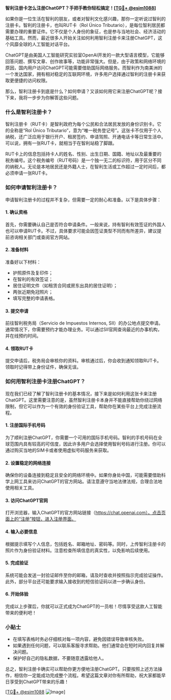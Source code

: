 **智利注册卡怎么注册ChatGPT？手把手教你轻松搞定！[[TG💪+ @esim1088](https://t.me/s/esim1088)]**

如果你是一位生活在智利的朋友，或者对智利文化感兴趣，那你一定听说过智利的注册卡。智利的注册卡，也叫RUT卡（Rol Único Tributario），是每位智利居民都需要办理的重要证件。它不仅是个人身份的象征，也是参与当地社会、经济活动的基础工具。然而，最近很多人开始关注如何利用智利注册卡来注册ChatGPT，这个风靡全球的人工智能对话平台。

ChatGPT是由美国人工智能研究实验室OpenAI开发的一款大型语言模型，它能够回答问题、撰写文章、创作故事等，功能非常强大。但是，由于政策和网络环境的原因，国内用户访问ChatGPT可能需要借助国际网络服务。而智利作为南美洲的一个发达国家，拥有相对稳定的互联网环境，许多用户选择通过智利的注册卡来获取更便捷的访问权限。

那么，智利注册卡到底是什么？如何申请？又该如何用它来注册ChatGPT呢？接下来，我将一步步为你解答这些问题。

### 什么是智利注册卡？

智利注册卡（RUT卡）是智利政府为每个公民和合法居民发放的身份识别卡。它的全称是“Rol Único Tributario”，意为“唯一税务登记号”。这张卡不仅用于个人纳税，还广泛应用于银行开户、租房签约、申请驾照、开通电话卡等日常生活中。可以说，拥有一张RUT卡，就相当于在智利站稳了脚跟。

RUT卡上的信息包括持卡人的姓名、性别、出生日期、国籍、地址以及最重要的税务编号。这个税务编号（RUT号码）是一个独一无二的标识符，用于区分不同的纳税人。无论是本地居民还是外籍人士，在智利生活或工作超过一定时间后，都必须申请一张RUT卡。

### 如何申请智利注册卡？

申请智利注册卡的过程并不复杂，但需要一定的耐心和准备。以下是具体步骤：

#### 1. 确认资格
首先，你需要确认自己是否符合申请条件。一般来说，持有智利有效签证的外国人也可以申请RUT卡。不过，具体要求可能会因签证类型不同而有所差异，建议提前咨询相关部门或查阅官方网站。

#### 2. 准备材料
准备好以下材料：
- 护照原件及复印件；
- 在智利的有效签证；
- 居住证明文件（如租赁合同或房东出具的居住证明）；
- 两张近期免冠照片；
- 填写完整的申请表格。

#### 3. 提交申请
前往智利税务局（Servicio de Impuestos Internos, SII）的办公地点提交申请。通常情况下，你需要预约才能办理业务。可以通过SII官网查询最近的办事机构，并在线预约时间。

#### 4. 领取RUT卡
提交申请后，税务局会审核你的资料。审核通过后，你会收到通知领取RUT卡。领取时记得带上身份证件，确保无误。

### 如何用智利注册卡注册ChatGPT？

现在我们已经了解了智利注册卡的基本情况，接下来是如何利用这张卡来注册ChatGPT。这里需要注意的是，虽然智利注册卡本身并不能直接帮助你绕过网络限制，但它可以作为一个有效的身份验证工具，帮助你在某些平台上完成注册流程。

#### 1. 注册国际手机号码
为了顺利注册ChatGPT，你需要一个可用的国际手机号码。智利的手机号码在全球范围内具有较高的可信度，因此许多用户会选择使用智利号码进行注册。你可以通过购买当地的SIM卡或者使用虚拟号码服务来获取。

#### 2. 设置稳定的网络连接
确保你的设备连接到稳定且安全的网络环境中。如果你身处中国，可能需要借助科学上网工具来访问ChatGPT的官方网站。请注意遵守当地法律法规，合理合法地使用相关工具。

#### 3. 访问ChatGPT官网
打开浏览器，输入ChatGPT的官方网站链接（https://chat.openai.com）。点击页面上的“注册”按钮，进入注册界面。

#### 4. 输入必要信息
根据提示填写个人信息，包括姓名、邮箱地址、密码等。同时，上传智利注册卡的照片作为身份验证材料。注意检查所填信息的真实性，以免影响后续使用。

#### 5. 完成验证
系统可能会发送一封验证邮件至你的邮箱，请及时查收并按照指示完成验证操作。此外，部分平台还可能要求输入接收到的短信验证码以进一步确认身份。

#### 6. 开始体验
完成以上步骤后，你就可以正式成为ChatGPT的一员啦！尽情享受这款人工智能带来的便利吧！

### 小贴士

- 在填写表格时务必仔细核对每一项内容，避免因错误导致审核失败。
- 如果遇到任何问题，可以联系客服寻求帮助。他们通常会在短时间内回复并解决问题。
- 保护好自己的隐私数据，不要随意透露给他人。

总之，智利注册卡确实可以帮助你更方便地注册ChatGPT。只要按照上述方法操作，相信你一定能成功完成整个流程。希望这篇文章对你有所帮助，祝大家都能早日享受到ChatGPT带来的乐趣！

[[TG💪+ @esim1088](https://t.me/s/esim1088) ![Image](https://i.postimg.cc/4NQfJmqS/Snipaste-2025-05-13-00-14-12.png)]
